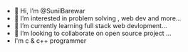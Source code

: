 - 👋 Hi, I’m @SunilBarewar
- 👀 I’m interested in problem solving , web dev and more...
- 🌱 I’m currently learning full stack web devlopment...
- 💞️ I’m looking to collaborate on open source project ...
-    I'm c & c++ programmer 

<!---
SunilBarewar/SunilBarewar is a ✨ special ✨ repository because its `README.md` (this file) appears on your GitHub profile.
You can click the Preview link to take a look at your changes.
--->
